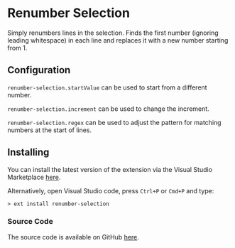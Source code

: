 # Renumber Selection

Simply renumbers lines in the selection. Finds the first number (ignoring leading whitespace) in each line and replaces it with a new number starting from 1.

## Configuration

`renumber-selection.startValue` can be used to start from a different number.

`renumber-selection.increment` can be used to change the increment.

`renumber-selection.regex` can be used to adjust the pattern for matching numbers at the start of lines.

## Installing

You can install the latest version of the extension via the Visual Studio Marketplace [here](https://marketplace.visualstudio.com/items?itemName=Gruntfuggly.renumber-selection).

Alternatively, open Visual Studio code, press `Ctrl+P` or `Cmd+P` and type:

    > ext install renumber-selection

### Source Code

The source code is available on GitHub [here](https://github.com/Gruntfuggly/renumber-selection).
